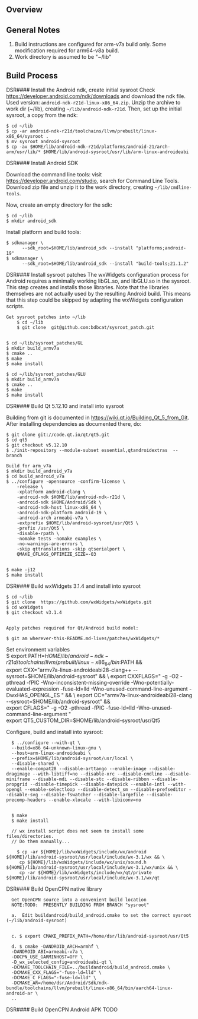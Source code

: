 
Overview
-----------------------------------------------------------------------------------------------------------

General Notes
-----------------------------------------------------------------------------------------------------------

1.  Build instructions are configured for arm-v7a build only.  Some modification required for arm64-v8a build.
2.  Work directory is assumed to be "~/lib"


Build Process
-----------------------------------------------------------------------------------------------------------



DSR#### Install the Android ndk, create initial sysroot
Check https://developer.android.com/ndk/downloads and download the ndk
file. Used version: `android-ndk-r21d-linux-x86_64.zip`. Unzip the
archive to work dir (~/lib), creating `~/lib/android-ndk-r21d`.
Then, set up the initial sysroot, a copy from the ndk:

    $ cd ~/lib
    $ cp -ar android-ndk-r21d/toolchains/llvm/prebuilt/linux-x86_64/sysroot .
    $ mv sysroot android-sysroot
    $ cp -av $HOME/lib/android-ndk-r21d/platforms/android-21/arch-arm/usr/lib/* $HOME/lib/android-sysroot/usr/lib/arm-linux-androideabi

DSR#### Install Android SDK

Download the command line tools: visit https://developer.android.com/studio,
search for Command Line Tools. Download zip file and unzip it to the work
directory, creating `~/lib/cmdline-tools`.

Now, create an empty directory for the sdk:

    $ cd ~/lib
    $ mkdir android_sdk

Install platform and build tools:

    $ sdkmanager \
          --sdk_root=$HOME/lib/android_sdk --install "platforms;android-19"
    $ sdkmanager \
          --sdk_root=$HOME/lib/android_sdk --install "build-tools;21.1.2"


DSR####  Install sysroot patches
The wxWidgets configuration process for Android requires a minimally working libGL.so, and libGLU.so in the sysroot.  This step creates and installs those libraries.
Note that the libraries themselves are not actually used by the resulting Android build.
This means that this step could be skipped by adapting the wxWidgets configuration scripts.

    Get sysroot patches into ~/lib
        $ cd ~/lib
        $ git clone  git@github.com:bdbcat/sysroot_patch.git

    
    $ cd ~/lib/sysroot_patches/GL
    $ mkdir build_armv7a
    $ cmake ..
    $ make
    $ make install
    
    $ cd ~/lib/sysroot_patches/GLU
    $ mkdir build_armv7a
    $ cmake ..
    $ make
    $ make install

    
DSR#### Build Qt 5.12.10 and install into sysroot

Building from git is documented in https://wiki.qt.io/Building_Qt_5_from_Git.
After installing dependencies as documented there, do:
    
    $ git clone git://code.qt.io/qt/qt5.git
    $ cd qt5
    $ git checkout v5.12.10
    $ ./init-repository --module-subset essential,qtandroidextras  --branch
    
    Build for arm_v7a
    $ mkdir build_android_v7a
    $ cd build_android_v7a
    $ ../configure -opensource -confirm-license \
        -release \
        -xplatform android-clang \
        -android-ndk $HOME/lib/android-ndk-r21d \
        -android-sdk $HOME/Android/Sdk \
        -android-ndk-host linux-x86_64 \
        -android-ndk-platform android-19 \
        -android-arch armeabi-v7a \
        -extprefix $HOME/lib/android-sysroot/usr/Qt5 \
        -prefix /usr/Qt5 \
        -disable-rpath \
        -nomake tests -nomake examples \
        -no-warnings-are-errors \
        -skip qttranslations -skip qtserialport \
        QMAKE_CFLAGS_OPTIMIZE_SIZE=-O3
    

    $ make -j12
    $ make install
    
    
DSR#### Build wxWidgets 3.1.4 and install into sysroot
        
    $ cd ~/lib
    $ git clone  https://github.com/wxWidgets/wxWidgets.git
    $ cd wxWidgets
    $ git checkout v3.1.4
 
        
    Apply patches required for Qt/Android build model:

    $ git am wherever-this-README.md-lives/patches/wxWidgets/*
    
    

  Set environment variables    
      $ export PATH=$HOME/lib/android-ndk-r21d/toolchains/llvm/prebuilt/linux-x86_64/bin:$PATH && \
      export CXX="armv7a-linux-androideabi28-clang++ --sysroot=$HOME/lib/android-sysroot" && \
      export CXXFLAGS=" -g -O2 -pthread -fPIC -Wno-inconsistent-missing-override -Wno-potentially-evaluated-expression -fuse-ld=lld -Wno-unused-command-line-argument -DwxHAS_OPENGL_ES " && \
      export CC="armv7a-linux-androideabi28-clang --sysroot=$HOME/lib/android-sysroot" && \
      export CFLAGS=" -g -O2 -pthread -fPIC -fuse-ld=lld -Wno-unused-command-line-argument " \
      export QT5_CUSTOM_DIR=$HOME/lib/android-sysroot/usr/Qt5

 
  Configure, build and install into sysroot:

      $ ../configure --with-qt \
      --build=x86_64-unknown-linux-gnu \
      --host=arm-linux-androideabi \
      --prefix=$HOME/lib/android-sysroot/usr/local \
      --disable-shared \
      --enable-compat28 --disable-arttango --enable-image --disable-dragimage --with-libtiff=no --disable-xrc --disable-cmdline --disable-miniframe --disable-mdi --disable-stc --disable-ribbon --disable-propgrid --disable-timepick --disable-datepick --enable-intl --with-opengl --enable-selectloop --disable-detect_sm --disable-prefseditor --disable-svg --disable-fswatcher --disable-largefile --disable-precomp-headers --enable-xlocale --with-libiconv=no 
      
      
      $ make
      $ make install
 
      // wx install script does not seem to install some files/directories.
      // Do them manually...
      
        $ cp -ar ${HOME}/lib/wxWidgets/include/wx/android ${HOME}/lib/android-sysroot/usr/local/include/wx-3.1/wx && \
         cp ${HOME}/lib/wxWidgets/include/wx/unix/sound.h ${HOME}/lib/android-sysroot/usr/local/include/wx-3.1/wx/unix && \
         cp -ar ${HOME}/lib/wxWidgets/include/wx/qt/private ${HOME}/lib/android-sysroot/usr/local/include/wx-3.1/wx/qt


DSR#### Build OpenCPN native library

      Get OpenCPN source into a convenient build location
      NOTE:TODO:  PRESENTLY BUILDING FROM BRANCH "sysroot"
      
      a.  Edit buildandroid/build_android.cmake to set the correct sysroot (~/lib/android-sysroot)
      
 
      c. $ export CMAKE_PREFIX_PATH=/home/dsr/lib/android-sysroot/usr/Qt5
      
      d. $ cmake -DANDROID_ARCH=armhf \
      -DANDROID_ABI=armeabi-v7a \
      -DOCPN_USE_GARMINHOST=OFF \
      -D_wx_selected_config=androideabi-qt \
      -DCMAKE_TOOLCHAIN_FILE=../buildandroid/build_android.cmake \
      -DCMAKE_CXX_FLAGS="-fuse-ld=lld" \
      -DCMAKE_C_FLAGS="-fuse-ld=lld" \
      -DCMAKE_AR=/home/dsr/Android/Sdk/ndk-bundle/toolchains/llvm/prebuilt/linux-x86_64/bin/aarch64-linux-android-ar \
      ..


DSR#### Build OpenCPN Android APK
        TODO
        
        
        
